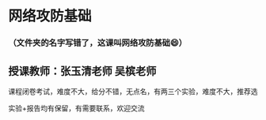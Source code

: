 # 网络攻防基础
###  （文件夹的名字写错了，这课叫网络攻防基础😄）
## 授课教师：张玉清老师 吴槟老师
课程闭卷考试，难度不大，给分不错，无点名，有两三个实验，难度不大，推荐选

实验+报告均有保留，有需要联系，欢迎交流
